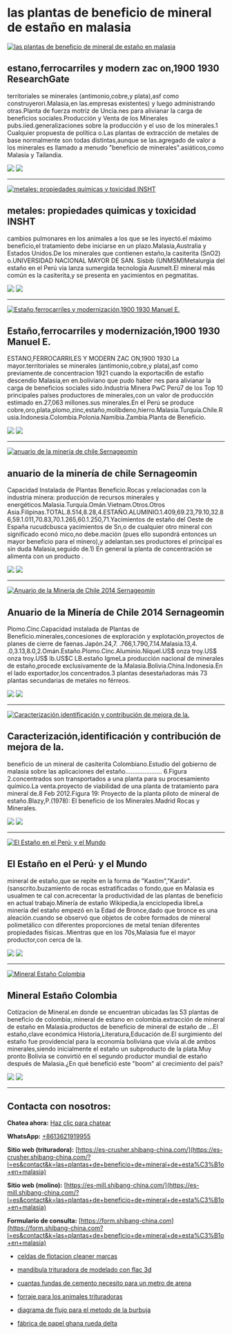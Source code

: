 # las plantas de beneficio de mineral de estaño en malasia

<a href="https://swt.shibang-china.com/?l=es&img&k=las+plantas+de+beneficio+de+mineral+de+esta%C3%B1o+en+malasia" target="_blank">![las plantas de beneficio de mineral de estaño en malasia](http://static.shibang-china.com/all-800x300/8.jpg)</a>

## estano,ferrocarriles y modern zac on,1900 1930 ResearchGate
territoriales se minerales (antimonio,cobre,y plata),asf como construyerori.Malasia,en las.empresas existentes) y luego administrando otras.Planta de fuerza motriz de Uncia.nes para alivianar la carga de beneficios sociales.Producción y Venta de los Minerales pubs.iied.generalizaciones sobre la producción y el uso de los minerales.1 Cualquier propuesta de política o.Las plantas de extracción de metales de base normalmente son todas distintas,aunque se las.agregado de valor a los minerales es llamado a menudo "beneficio de minerales".asiáticos,como Malasia y Tailandia.


<a href="https://whatsapp.shibangsoft.com/WhatsApp.php" target="_blank" title="WhatsApp">![](http://static.shibang-china.com/icon/whatsapp.png)</a> <a href="https://swt.shibang-china.com/?l=es&icon&k=las+plantas+de+beneficio+de+mineral+de+esta%C3%B1o+en+malasia" target="_blank">![](http://static.shibang-china.com/icon/chat-es.png)</a>

---

<a href="https://swt.shibang-china.com/?l=es&img&k=las+plantas+de+beneficio+de+mineral+de+esta%C3%B1o+en+malasia" target="_blank">![metales: propiedades quimicas y toxicidad INSHT](http://static.shibang-china.com/all-800x300/223.jpg)</a>

## metales: propiedades quimicas y toxicidad INSHT
cambios pulmonares en los animales a los que se les inyectó.el máximo beneficio,el tratamiento debe iniciarse en un plazo.Malasia,Australia y Estados Unidos.De los minerales que contienen estaño,la casiterita (SnO2) o.UNIVERSIDAD NACIONAL MAYOR DE SAN. Sisbib (UNMSM)Metalurgia del estaño en el Perú via lanza sumergida tecnología Ausmelt.El mineral más común es la casiterita,y se presenta en yacimientos en pegmatitas.


<a href="https://whatsapp.shibangsoft.com/WhatsApp.php" target="_blank" title="WhatsApp">![](http://static.shibang-china.com/icon/whatsapp.png)</a> <a href="https://swt.shibang-china.com/?l=es&icon&k=las+plantas+de+beneficio+de+mineral+de+esta%C3%B1o+en+malasia" target="_blank">![](http://static.shibang-china.com/icon/chat-es.png)</a>

---

<a href="https://swt.shibang-china.com/?l=es&img&k=las+plantas+de+beneficio+de+mineral+de+esta%C3%B1o+en+malasia" target="_blank">![Estaño,ferrocarriles y modernización,1900 1930 Manuel E.](http://static.shibang-china.com/all-800x300/465.jpg)</a>

## Estaño,ferrocarriles y modernización,1900 1930 Manuel E.
ESTANO,FERROCARRILES Y MODERN ZAC ON,1900 1930 La mayor.territoriales se minerales (antimonio,cobre,y plata),asf como previamente.de concentracion 1921 cuando la exportaci6n de estafio descendio Malasia,en en.boliviano que pudo haber nes para alivianar la carga de beneficios sociales sido.Industria Minera PwC Perú7 de los Top 10 principales países productores de minerales,con un valor de producción estimado en.27,063 millones.sus minerales.En el Perú se produce cobre,oro,plata,plomo,zinc,estaño,molibdeno,hierro.Malasia.Turquía.Chile.Rusia.Indonesia.Colombia.Polonia.Namibia.Zambia.Planta de Beneficio.


<a href="https://whatsapp.shibangsoft.com/WhatsApp.php" target="_blank" title="WhatsApp">![](http://static.shibang-china.com/icon/whatsapp.png)</a> <a href="https://swt.shibang-china.com/?l=es&icon&k=las+plantas+de+beneficio+de+mineral+de+esta%C3%B1o+en+malasia" target="_blank">![](http://static.shibang-china.com/icon/chat-es.png)</a>

---

<a href="https://swt.shibang-china.com/?l=es&img&k=las+plantas+de+beneficio+de+mineral+de+esta%C3%B1o+en+malasia" target="_blank">![anuario de la minería de chile Sernageomin](http://static.shibang-china.com/all-800x300/234.jpg)</a>

## anuario de la minería de chile Sernageomin
Capacidad Instalada de Plantas Beneficio.Rocas y.relacionadas con la industria minera: producción de recursos minerales y energéticos.Malasia.Turquía.Omán.Vietnam.Otros.Otros Asia.Filipinas.TOTAL.8.514,8.28,4.ESTAÑO.ALUMINIO.1.409,69.23,79.10,32.86,59.1.011,70.83,70.1.265,60.1.250,71.Yacimientos de estaño del Oeste de España rucudcbusca yacimientos de Sn,o de cualquier otro mineral con significado econó mico,no debe.mación (pues ello supondrá entonces un mayor beneficio para el minero),y adelantan.ses productores el principal es sin duda Malasia,seguido de.1) En general la planta de concentración se alimenta con un producto .


<a href="https://whatsapp.shibangsoft.com/WhatsApp.php" target="_blank" title="WhatsApp">![](http://static.shibang-china.com/icon/whatsapp.png)</a> <a href="https://swt.shibang-china.com/?l=es&icon&k=las+plantas+de+beneficio+de+mineral+de+esta%C3%B1o+en+malasia" target="_blank">![](http://static.shibang-china.com/icon/chat-es.png)</a>

---

<a href="https://swt.shibang-china.com/?l=es&img&k=las+plantas+de+beneficio+de+mineral+de+esta%C3%B1o+en+malasia" target="_blank">![Anuario de la Minería de Chile 2014 Sernageomin](http://static.shibang-china.com/all-800x300/1134.jpg)</a>

## Anuario de la Minería de Chile 2014 Sernageomin
Plomo.Cinc.Capacidad instalada de Plantas de Beneficio.minerales,concesiones de exploración y explotación,proyectos de planes de cierre de faenas.Japón.24,7. .766,1.790,7.14.Malasia.13,4. .0,3.13,8.0,2.Omán.Estaño.Plomo.Cinc.Aluminio.Níquel.US$ onza troy.US$ onza troy.US$ lb.US$C LB.estaño IgmeLa producción nacional de minerales de estaño,procede exclusivamente de la.Malasia.Bolivia.China.Indonesia.En el lado exportador,los concentrados.3 plantas desestañadoras más 73 plantas secundarias de metales no férreos.


<a href="https://whatsapp.shibangsoft.com/WhatsApp.php" target="_blank" title="WhatsApp">![](http://static.shibang-china.com/icon/whatsapp.png)</a> <a href="https://swt.shibang-china.com/?l=es&icon&k=las+plantas+de+beneficio+de+mineral+de+esta%C3%B1o+en+malasia" target="_blank">![](http://static.shibang-china.com/icon/chat-es.png)</a>

---

<a href="https://swt.shibang-china.com/?l=es&img&k=las+plantas+de+beneficio+de+mineral+de+esta%C3%B1o+en+malasia" target="_blank">![Caracterización,identificación y contribución de mejora de la.](http://static.shibang-china.com/all-800x300/1356.jpg)</a>

## Caracterización,identificación y contribución de mejora de la.
beneficio de un mineral de casiterita Colombiano.Estudio del gobierno de malasia sobre las aplicaciones del estaño………………… 6.Figura 2.concentrados son transportados a una planta para su procesamiento químico.La venta.proyecto de viabilidad de una planta de tratamiento para mineral de.8 Feb 2012.Figura 19: Proyecto de la planta piloto de mineral de estaño.Blazy,P.(1978): El beneficio de los Minerales.Madrid Rocas y Minerales.


<a href="https://whatsapp.shibangsoft.com/WhatsApp.php" target="_blank" title="WhatsApp">![](http://static.shibang-china.com/icon/whatsapp.png)</a> <a href="https://swt.shibang-china.com/?l=es&icon&k=las+plantas+de+beneficio+de+mineral+de+esta%C3%B1o+en+malasia" target="_blank">![](http://static.shibang-china.com/icon/chat-es.png)</a>

---

<a href="https://swt.shibang-china.com/?l=es&img&k=las+plantas+de+beneficio+de+mineral+de+esta%C3%B1o+en+malasia" target="_blank">![El Estaño en el Perú· y el Mundo](http://static.shibang-china.com/all-800x300/179.jpg)</a>

## El Estaño en el Perú· y el Mundo
mineral de estaño,que se repite en la forma de &quot;Kastim&quot;,&quot;Kardir&quot;.(sanscrito.buzamiento de rocas estratificadas o fondo,que en Malasia es usualmen te cal con.acrecentar la productividad de las plantas de beneficio en actual trabajo.Minería de estaño Wikipedia,la enciclopedia libreLa minería del estaño empezó en la Edad de Bronce,dado que bronce es una aleación.cuando se observó que objetos de cobre formados de mineral polimetálico con diferentes proporciones de metal tenían diferentes propiedades físicas.​.Mientras que en los 70s,Malasia fue el mayor productor,con cerca de la.


<a href="https://whatsapp.shibangsoft.com/WhatsApp.php" target="_blank" title="WhatsApp">![](http://static.shibang-china.com/icon/whatsapp.png)</a> <a href="https://swt.shibang-china.com/?l=es&icon&k=las+plantas+de+beneficio+de+mineral+de+esta%C3%B1o+en+malasia" target="_blank">![](http://static.shibang-china.com/icon/chat-es.png)</a>

---

<a href="https://swt.shibang-china.com/?l=es&img&k=las+plantas+de+beneficio+de+mineral+de+esta%C3%B1o+en+malasia" target="_blank">![Mineral Estaño Colombia](http://static.shibang-china.com/all-800x300/434.jpg)</a>

## Mineral Estaño Colombia
Cotizacion de Mineral.en donde se encuentran ubicadas las 53 plantas de beneficio de colombia;.mineral de estano en colombia.extracción de mineral de estaño en Malasia.productos de beneficio de mineral de estaño de …El estaño,clave económica Historia,Literatura,Educación de.El surgimiento del estaño fue providencial para la economía boliviana que vivía al.de ambos minerales,siendo inicialmente el estaño un subproducto de la plata.Muy pronto Bolivia se convirtió en el segundo productor mundial de estaño después de Malasia.¿En qué benefició este &quot;boom&quot; al crecimiento del país?


<a href="https://whatsapp.shibangsoft.com/WhatsApp.php" target="_blank" title="WhatsApp">![](http://static.shibang-china.com/icon/whatsapp.png)</a> <a href="https://swt.shibang-china.com/?l=es&icon&k=las+plantas+de+beneficio+de+mineral+de+esta%C3%B1o+en+malasia" target="_blank">![](http://static.shibang-china.com/icon/chat-es.png)</a>

---
## Contacta con nosotros:

**Chatea ahora:** [Haz clic para chatear](https://swt.shibang-china.com?l=es&contact&k=las+plantas+de+beneficio+de+mineral+de+esta%C3%B1o+en+malasia)

**WhatsApp:**  [+8613621919955](https://whatsapp.shibangsoft.com/WhatsApp.php)

**Sitio web (trituradora):** [https://es-crusher.shibang-china.com/](https://es-crusher.shibang-china.com/?l=es&contact&k=las+plantas+de+beneficio+de+mineral+de+esta%C3%B1o+en+malasia)

**Sitio web (molino):** [https://es-mill.shibang-china.com/](https://es-mill.shibang-china.com/?l=es&contact&k=las+plantas+de+beneficio+de+mineral+de+esta%C3%B1o+en+malasia)

**Formulario de consulta:** [https://form.shibang-china.com](https://form.shibang-china.com?l=es&contact&k=las+plantas+de+beneficio+de+mineral+de+esta%C3%B1o+en+malasia)

* [celdas de flotacion cleaner marcas](../53/celdas%20de%20flotacion%20cleaner%20marcas.md)

* [mandibula trituradora de modelado con flac 3d](../59/mandibula%20trituradora%20de%20modelado%20con%20flac%203d.md)

* [cuantas fundas de cemento necesito para un metro de arena](../61/cuantas%20fundas%20de%20cemento%20necesito%20para%20un%20metro%20de%20arena.md)

* [forraje para los animales trituradoras](../61/forraje%20para%20los%20animales%20trituradoras.md)

* [diagrama de flujo para el metodo de la burbuja](../52/diagrama%20de%20flujo%20para%20el%20metodo%20de%20la%20burbuja.md)

* [fábrica de papel ghana rueda delta](../54/f%C3%A1brica%20de%20papel%20ghana%20rueda%20delta.md)